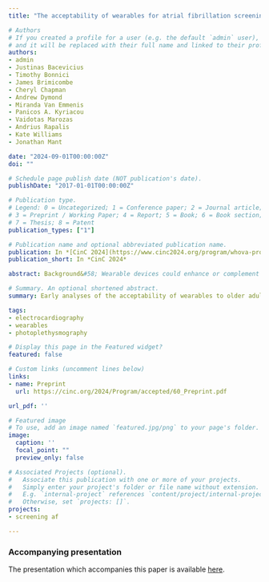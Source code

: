 ```yaml
---
title: "The acceptability of wearables for atrial fibrillation screening: Interim analysis of the SAFER Wearables Study"

# Authors
# If you created a profile for a user (e.g. the default `admin` user), write the username (folder name) here 
# and it will be replaced with their full name and linked to their profile.
authors:
- admin
- Justinas Bacevicius
- Timothy Bonnici
- James Brimicombe
- Cheryl Chapman
- Andrew Dymond
- Miranda Van Emmenis
- Panicos A. Kyriacou
- Vaidotas Marozas
- Andrius Rapalis
- Kate Williams
- Jonathan Mant

date: "2024-09-01T00:00:00Z"
doi: ""

# Schedule page publish date (NOT publication's date).
publishDate: "2017-01-01T00:00:00Z"

# Publication type.
# Legend: 0 = Uncategorized; 1 = Conference paper; 2 = Journal article;
# 3 = Preprint / Working Paper; 4 = Report; 5 = Book; 6 = Book section;
# 7 = Thesis; 8 = Patent
publication_types: ["1"]

# Publication name and optional abbreviated publication name.
publication: In *[CinC 2024](https://www.cinc2024.org/program/whova-program)*
publication_short: In *CinC 2024*

abstract: Background&#58; Wearable devices could enhance or complement existing approaches to atrial fibrillation (AF) screening, with potential utility both for detecting AF and measuring AF burden. However, there is limited research on the acceptability of wearables in older adults, who are the typical target population for AF screening. In this paper we report an interim analysis of the SAFER Wearables Study, a study assessing the acceptability of wearables for AF screening. The aim was to identify factors influencing the acceptability of wearables in older adults. Methods&#58; The study enrolled community-dwelling adults aged 65 and over, who were asked to wear three wearable rhythm monitoring devices for one week&#58; a photoplethysmography-based wristband, a smartwatch-style device with continuous photoplethysmography monitoring and the functionality to obtain single-lead electrocardiograms (ECGs) on demand, and an ECG chest patch. The smartwatch-style device was configured to vibrate four times per day and upon recognising an irregular pulse to prompt the user to take an ECG. Feedback on the acceptability of the devices was collected formally via a questionnaire, and informally via telephone discussions. Results&#58; 95% of the 21 participants reported being happy to wear any of the devices for one week in the questionnaire. However, 24% of participants removed the chest patch early due to skin irritation, and 38% reported that it caused skin irritation. In addition, participants suggested adjusting the chest patch electrode positioning to ensure its suitability for women. The wrist-worn devices were generally better tolerated. Participants suggested ensuring that the vibrations to prompt ECG recordings were stronger, and did not occur at night. Conclusion&#58; The findings provide insights into factors influencing the acceptability of wearables in older adults, a target population for AF screening. Several strategies to increase acceptability were identified with relevance to other applications such as obstructive sleep apnea detection.

# Summary. An optional shortened abstract.
summary: Early analyses of the acceptability of wearables to older adults from the SAFER Wearables Study.

tags:
- electrocardiography
- wearables
- photoplethysmography

# Display this page in the Featured widget?
featured: false

# Custom links (uncomment lines below)
links:
- name: Preprint
  url: https://cinc.org/2024/Program/accepted/60_Preprint.pdf

url_pdf: ''

# Featured image
# To use, add an image named `featured.jpg/png` to your page's folder. 
image:
  caption: ''
  focal_point: ""
  preview_only: false

# Associated Projects (optional).
#   Associate this publication with one or more of your projects.
#   Simply enter your project's folder or file name without extension.
#   E.g. `internal-project` references `content/project/internal-project/index.md`.
#   Otherwise, set `projects: []`.
projects:
- screening af

---
```


### Accompanying presentation

The presentation which accompanies this paper is available [here](/talk/the-acceptability-of-wearables-for-atrial-fibrillation-screening-interim-analysis-of-the-safer-wearables-study/).